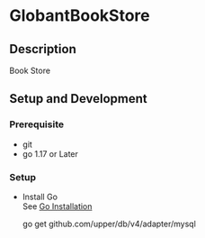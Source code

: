 # GlobantBookStore

## Description 
Book Store 

## Setup and Development 
### Prerequisite
- git
- go 1.17 or Later

### Setup 
- Install Go <br>
  See [Go Installation](https://golang.org/doc/install)

  go get github.com/upper/db/v4/adapter/mysql